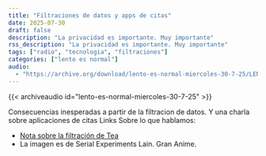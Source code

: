 ```yaml
---
title: "Filtraciones de datos y apps de citas"
date: 2025-07-30
draft: false
description: "La privacidad es importante. Muy importante"
rss_description: "La privacidad es importante. Muy importante"
tags: ["radio", "tecnologia", "filtraciones"]
categories: ["lento es normal"]
audio:
  - "https://archive.org/download/lento-es-normal-miercoles-30-7-25/LENTO-ES-NORMAL-MIERCOLES-30-7-25.mp3"
---
```


{{< archiveaudio id="lento-es-normal-miercoles-30-7-25" >}}

Consecuencias inesperadas a partir de la filtracion de datos. Y una charla sobre aplicaciones de citas
Links Sobre lo que hablamos:

<!--more-->
- [Nota sobre la filtración de Tea](https://cybersecurefox.com/es/plataforma-tea-filtracion-masiva-datos-personales-59gb/) 
- La imagen es de Serial Experiments Lain. Gran Anime.

